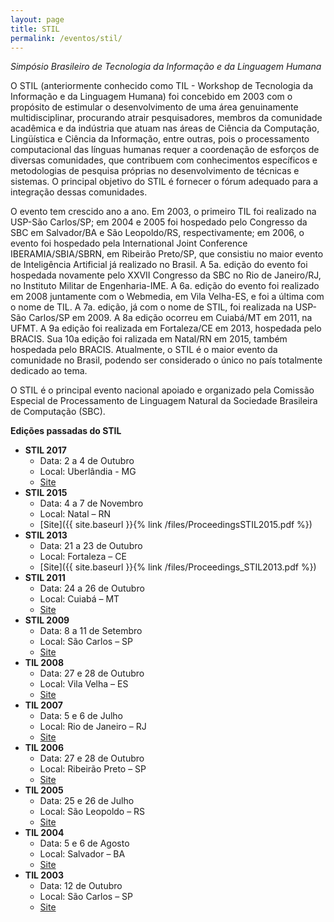 ```yaml
---
layout: page
title: STIL
permalink: /eventos/stil/
---
```


_Simpósio Brasileiro de Tecnologia da Informação e da Linguagem Humana_

O STIL (anteriormente conhecido como TIL - Workshop de Tecnologia da
Informação e da Linguagem Humana) foi concebido em 2003 com o
propósito de estimular o desenvolvimento de uma área genuinamente
multidisciplinar, procurando atrair pesquisadores, membros da
comunidade acadêmica e da indústria que atuam nas áreas de Ciência da
Computação, Lingüística e Ciência da Informação, entre outras, pois o
processamento computacional das línguas humanas requer a coordenação
de esforços de diversas comunidades, que contribuem com conhecimentos
específicos e metodologias de pesquisa próprias no desenvolvimento de
técnicas e sistemas. O principal objetivo do STIL é fornecer o fórum
adequado para a integração dessas comunidades.

O evento tem crescido ano a ano. Em 2003, o primeiro TIL foi realizado
na USP-São Carlos/SP; em 2004 e 2005 foi hospedado pelo Congresso da
SBC em Salvador/BA e São Leopoldo/RS, respectivamente; em 2006, o
evento foi hospedado pela International Joint Conference
IBERAMIA/SBIA/SBRN, em Ribeirão Preto/SP, que consistiu no maior
evento de Inteligência Artificial já realizado no Brasil. A 5a. edição
do evento foi hospedada novamente pelo XXVII Congresso da SBC no Rio
de Janeiro/RJ, no Instituto Militar de Engenharia-IME. A 6a. edição do
evento foi realizado em 2008 juntamente com o Webmedia, em Vila
Velha-ES, e foi a última com o nome de TIL. A 7a. edição, já com o
nome de STIL, foi realizada na USP-São Carlos/SP em 2009. A 8a edição
ocorreu em Cuiabá/MT em 2011, na UFMT. A 9a edição foi realizada em
Fortaleza/CE em 2013, hospedada pelo BRACIS. Sua 10a edição foi
ralizada em Natal/RN em 2015, também hospedada pelo
BRACIS. Atualmente, o STIL é o maior evento da comunidade no Brasil,
podendo ser considerado o único no país totalmente dedicado ao tema.

O STIL é o principal evento nacional apoiado e organizado pela
Comissão Especial de Processamento de Linguagem Natural da Sociedade
Brasileira de Computação (SBC).
 

__Edições passadas do STIL__

* __STIL 2017__
	* Data: 2 a 4 de Outubro
	* Local: Uberlândia - MG
	* [Site](http://www.bracis2017.ufu.br/stil-symposium-information-and-human-language-technology)
* __STIL 2015__
	* Data: 4 a 7 de Novembro
	* Local: Natal – RN
	* [Site]({{ site.baseurl }}{% link /files/ProceedingsSTIL2015.pdf %})
* __STIL 2013__
	* Data: 21 a 23 de Outubro
	* Local: Fortaleza – CE
	* [Site]({{ site.baseurl }}{% link /files/Proceedings_STIL2013.pdf %})
* __STIL 2011__
	* Data: 24 a 26 de Outubro
	* Local: Cuiabá – MT
	* [Site](http://www.nilc.icmc.usp.br/til/stil2011_English/index.html)
* __STIL 2009__
	* Data: 8 a 11 de Setembro
	* Local: São Carlos – SP
	* [Site](http://www.nilc.icmc.usp.br/til/stil2009_English/index.html)
* __TIL 2008__ 
	* Data: 27 e 28 de Outubro
	* Local: Vila Velha – ES
	* [Site](http://www.nilc.icmc.usp.br/til/til2008/index.htm)
* __TIL 2007__
	* Data: 5 e 6 de Julho
	* Local: Rio de Janeiro – RJ
	* [Site](http://www.nilc.icmc.usp.br/til/til2007/index.htm)
* __TIL 2006__
	* Data: 27 e 28 de Outubro
	* Local: Ribeirão Preto – SP
	* [Site](http://www.nilc.icmc.usp.br/til/til2006/index.htm)
* __TIL 2005__
	* Data: 25 e 26 de Julho
	* Local: São Leopoldo – RS
	* [Site](http://www.nilc.icmc.usp.br/til/til2005/index.htm)
* __TIL 2004__
	* Data: 5 e 6 de Agosto
	* Local: Salvador – BA
	* [Site](http://www.nilc.icmc.usp.br/til/til2004/index.htm)
* __TIL 2003__
	* Data: 12 de Outubro
	* Local: São Carlos – SP
	* [Site](http://www.nilc.icmc.usp.br/til/til2003/index.htm)
